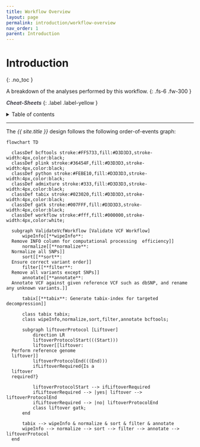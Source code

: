 ```yaml
---
title: Workflow Overview
layout: page
permalink: introduction/workflow-overview
nav_order: 1
parent: Introduction
---
```


# Introduction
{: .no_toc }

A breakdown of the analyses performed by this workflow.
{: .fs-6 .fw-300 }

<a href="{{ site.baseurl }}/cheat-sheets/quickstart" style="color: #44434d; text-decoration: none;" target="_blank"><strong><i>Cheat-Sheets</i></strong></a>
{: .label .label-yellow }

<details markdown="block">
  <summary>
    Table of contents
  </summary>
  {: .text-delta }
1. TOC
{:toc}
</details>

---

The <i>{{ site.title }}</i> design follows the following order-of-events graph:

```mermaid
flowchart TD

  classDef bcftools stroke:#FF5733,fill:#D3D3D3,stroke-width:4px,color:black;
  classDef plink stroke:#36454F,fill:#D3D3D3,stroke-width:4px,color:black;
  classDef python stroke:#FEBE10,fill:#D3D3D3,stroke-width:4px,color:black;
  classDef admixture stroke:#333,fill:#D3D3D3,stroke-width:4px,color:black;
  classDef tabix stroke:#023020,fill:#D3D3D3,stroke-width:4px,color:black;
  classDef gatk stroke:#007FFF,fill:#D3D3D3,stroke-width:4px,color:black;
  classDef workflow stroke:#fff,fill:#000000,stroke-width:4px,color:white;

  subgraph ValidateVcfWorkflow [Validate VCF Workflow]
      wipeInfo[[**wipeInfo**:
  Remove INFO column for computational processing  efficiency]]
      normalize[[**normalize**:
  Normalize all SNPs]]
      sort[[**sort**:
  Ensure correct variant order]]
      filter[[**filter**:
  Remove all variants except SNPs]]
      annotate[[**annotate**:
  Annotate VCF against given reference VCF such as dbSNP, and rename any unknown variants.]]

      tabix[[**tabix**: Generate tabix-index for targeted decompression]]

      class tabix tabix;
      class wipeInfo,normalize,sort,filter,annotate bcftools;

      subgraph liftoverProtocol [Liftover]
          direction LR
          liftoverProtocolStart(((Start)))
          liftover[[liftover:
  Perform reference genome
  liftover]]
          liftoverProtocolEnd(((End)))
          ifLiftoverRequired{Is a
  liftover
  required?}

          liftoverProtocolStart --> ifLiftoverRequired
          ifLiftoverRequired --> |yes| liftover --> liftoverProtocolEnd
          ifLiftoverRequired --> |no| liftoverProtocolEnd
          class liftover gatk;
      end

      tabix --> wipeInfo & normalize & sort & filter & annotate
      wipeInfo --> normalize --> sort --> filter --> annotate --> liftoverProtocol
  end
```